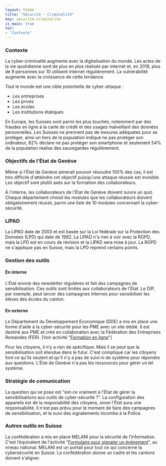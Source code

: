 ```yaml
---
layout: theme
title: "Sécurité - Criminalité"
key: securite-criminalite
is_main: true
toc:
- "Contexte"
---
```


### Contexte

La cyber-criminalité augmente avec la digitalisation du monde. Les actes de la vie quotidienne sont de plus en plus réalisés par internet et, en 2019, plus de 9 personnes sur 10 utilisent internet régulièrement. La vulnérabilité augmente avec la croissance de cette tendance.

Tout le monde est une cible potentielle de cyber-attaque : 
*  Les entreprises
*  Les privés
*  Les écoles
*  Les institutions étatiques

En Europe, les Suisses sont parmi les plus touchés, notemment par des fraudes en ligne à la carte de crédit et des usages malveillant des données personnelles. Les Suisses ne prennent pas de mesures adéquates pour se protéger, ainsi un tiers de la population indique ne pas protéger son ordinateur, 82% déclare ne pas protéger son smartphone et seulement 54% de la population réalise des sauvegardes régulièrement.

### Objectifs de l'État de Genève
Même si l'État de Genève aimerait pouvoir résoudre 100% des cas, il est très difficile d'atteindre cet objectif puisqu'une attaque réussie est invisible. Les objectif sont plutôt axés sur la formation des collaborateurs. 

À l'interne, les collaborateurs de l'État de Genève doivent suivre un quiz. Chaque département choisit les modules que les collaborateurs doivent obligatoirement réussir, parmi une liste de 10 modules concernant la cyber-sécurité. 

### LIPAD
La LIPAD date de 2003 et est basée sur la Loi fédérale sur la Protection des Données (LPD) qui date de 1992. La LIPAD n'a rien à voir avec la RGPD, mais la LPD est en cours de révision et la LIPAD sera mise à jour. La RGPD ne s'applique pas en Suisse, mais la LPD reprend certains points.

### Gestion des outils
#### En interne
L'État envoie des newsletter régulières et fait des campagnes de sensibilisation. Ces outils sont limités aux collaborateurs de l'État. Le DIP, par exemple, peut lancer des campagnes internes pour sensibiliser les élèves des écoles du canton.

#### En externe
Le Département du Développement Economique (DDE) a mis en place une forme d'aide à la cyber-sécurité pour les PME avec un site dédié. Il est destiné aux PME et créé en collaboration avec la Fédération des Entreprises Romandes (FER). [Voir activité "[Formation en ligne](https://2020.wikipolitics.ch/securite-criminalite/group02_activity/)"] 

Pour les citoyens, il n’y a rien de spécifique. Mais il se peut que la sensibilisation soit étendue dans le futur. C'est compliqué car les citoyens font ce qu’ils veulent et qu'il n'y a pas de suivi ni de système pour répondre aux questions. L'État de Genève n'a pas les ressources pour gérer un tel système. 

### Stratégie de comunication
La question qui se pose est "est-ce vraiment à l'État de gérer la sensibilisations aux outils de cyber-sécurité ?". La configuration des appareils est de la responabilité des citoyens, sinon l'État aura une responsabilité. Il n'est pas prévu pour le moment de faire des campagnes de sensibilisation, et le suivi des signalements incombe à la Police.

### Autres outils en Suisse
La confédération a mis en place MELANI pour la sécurité de l’information. C'est l’équivalent de l'activité "[Formulaire pour signaler un événement](https://2020.wikipolitics.ch/securite-criminalite/group01_activity/)", au niveau national. MELANI est un portail pour tout ce qui concerne la cybersécurité en Suisse. La confédération donne un cadre et les cantons doivent s'aligner.
